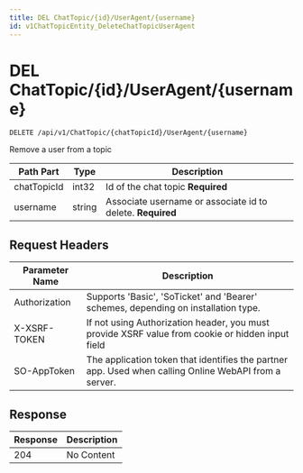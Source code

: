 ```yaml
---
title: DEL ChatTopic/{id}/UserAgent/{username}
id: v1ChatTopicEntity_DeleteChatTopicUserAgent
---
```


# DEL ChatTopic/{id}/UserAgent/{username}

```http
DELETE /api/v1/ChatTopic/{chatTopicId}/UserAgent/{username}
```

Remove a user from a topic






| Path Part | Type | Description |
|-----------|------|-------------|
| chatTopicId | int32 | Id of the chat topic **Required** |
| username | string | Associate username or associate id to delete. **Required** |



## Request Headers

| Parameter Name | Description |
|----------------|-------------|
| Authorization  | Supports 'Basic', 'SoTicket' and 'Bearer' schemes, depending on installation type. |
| X-XSRF-TOKEN   | If not using Authorization header, you must provide XSRF value from cookie or hidden input field |
| SO-AppToken | The application token that identifies the partner app. Used when calling Online WebAPI from a server. |


## Response


| Response | Description |
|----------------|-------------|
| 204 | No Content |